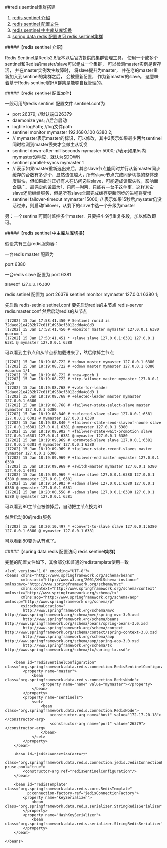 ##redis sentinel集群搭建



1. <a href="#redis sentinel 介绍">redis sentinel 介绍</a>
2. <a href="#redis sentinel 配置文件">redis sentinel 配置文件</a>
3. <a href="#redis sentinel 中主库从库切换">redis sentinel 中主库从库切换</a>
4. <a href="#spring data redis 配置访问 redis sentinel集群">spring data redis 配置访问 redis sentinel集群</a>


#####【<a name="redis sentinel 介绍" id="redis sentinel 介绍" ><font color=black>redis sentinel 介绍</font></a>】

Redis Sentinel是Redis2.8版本以后官方提供的集群管理工具，
使用一个或多个sentinel和Redis的master/slave可以组成一个集群，
可以检测master实例是否存活，
并在master实例发生故障时，
将slave提升为master，
并在老的master重新加入到sentinel的集群之后，
会被重新配置，
作为新master的slave。
这意味着基于Redis sentinel的HA群集是能够自我管理的。


#####【<a name="redis sentinel 配置文件" id="redis sentinel 配置文件"><font color=black>redis sentinel 配置文件</font></a>】   

一般可用的redis sentinel 配置文件 sentinel.conf为

 * port 26379; //默认端口26379
 * daemonize yes; //后台启动 
 * logfile logPath; //log文件path
 * sentinel monitor mymaster 192.168.0.100 6380 2; 
 * // mymaster表示master的标识，可以修改，其中2表示如果最少两台sentinel同时检测到master丢失才会做主从切换
 * sentinel down-after-milliseconds mymaster 5000; //表示如果5s内mymaster没响应，就认为SDOWN
 * sentinel parallel-syncs mymaster 1;
 * // 表示如果master重新选出来后，其它slave节点能同时并行从新master同步缓存的台数有多少个，显然该值越大，所有slave节点完成同步切换的整体速度越快，但如果此时正好有人在访问这些slave，可能造成读取失败，影响面会更广。最保定的设置为1，只同一时间，只能有一台干这件事，这样其它slave还能继续服务，但是所有slave全部完成缓存更新同步的进程将变慢
 * sentinel failover-timeout mymaster 15000; // 表示如果15秒后,mysater仍没活过来，则启动failover，从剩下的slave中选一个升级为master

另：一个sentinal可同时监控多个master，只要把4-9行重复多段，加以修改即可。

#####【<a name="redis sentinel 中主库从库切换" id="redis sentinel 中主库从库切换"><font color=black>redis sentinel 中主库从库切换</font></a>】

假设共有三台redis服务器：

一台redis master 配置为

port 6380

一台redis slave 配置为
port 6381

slaveof 127.0.0.1 6380

redis setinel 配置为
port 26379
sentinel monitor mymaster 127.0.0.1 6380 1;

先启动 redis-setinle setinel.conf
要先启动redis的主节点 redis-server redis.master.conf
然后启动redis的从节点

    [17202] 15 Jan 17:58:41.450 # Sentinel runid is 72daed21e4232b77c61f1d958cf3012cdda8c8d3
    [17202] 15 Jan 17:58:41.450 # +monitor master mymaster 127.0.0.1 6380 quorum 1
    [17202] 15 Jan 17:58:41.451 * +slave slave 127.0.0.1:6381 127.0.0.1 6381 @ mymaster 127.0.0.1 6380
 
 可以看到主节点和从节点都加载进来了，然后停掉主节点
 
    [17202] 15 Jan 18:19:08.722 # +sdown master mymaster 127.0.0.1 6380
    [17202] 15 Jan 18:19:08.722 # +odown master mymaster 127.0.0.1 6380 #quorum 1/1
    [17202] 15 Jan 18:19:08.722 # +new-epoch 1
    [17202] 15 Jan 18:19:08.722 # +try-failover master mymaster 127.0.0.1 6380
    [17202] 15 Jan 18:19:08.768 # +vote-for-leader 72daed21e4232b77c61f1d958cf3012cdda8c8d3 1
    [17202] 15 Jan 18:19:08.768 # +elected-leader master mymaster 127.0.0.1 6380
    [17202] 15 Jan 18:19:08.768 # +failover-state-select-slave master mymaster 127.0.0.1 6380
    [17202] 15 Jan 18:19:08.840 # +selected-slave slave 127.0.0.1:6381 127.0.0.1 6381 @ mymaster 127.0.0.1 6380
    [17202] 15 Jan 18:19:08.840 * +failover-state-send-slaveof-noone slave 127.0.0.1:6381 127.0.0.1 6381 @ mymaster 127.0.0.1 6380
    [17202] 15 Jan 18:19:08.902 * +failover-state-wait-promotion slave 127.0.0.1:6381 127.0.0.1 6381 @ mymaster 127.0.0.1 6380
    [17202] 15 Jan 18:19:09.969 # +promoted-slave slave 127.0.0.1:6381 127.0.0.1 6381 @ mymaster 127.0.0.1 6380
    [17202] 15 Jan 18:19:09.969 # +failover-state-reconf-slaves master mymaster 127.0.0.1 6380
    [17202] 15 Jan 18:19:09.969 # +failover-end master mymaster 127.0.0.1 6380
    [17202] 15 Jan 18:19:09.969 # +switch-master mymaster 127.0.0.1 6380 127.0.0.1 6381
    [17202] 15 Jan 18:19:09.969 * +slave slave 127.0.0.1:6380 127.0.0.1 6380 @ mymaster 127.0.0.1 6381
    [17202] 15 Jan 18:19:14.983 # +sdown slave 127.0.0.1:6380 127.0.0.1 6380 @ mymaster 127.0.0.1 6381
    [17202] 15 Jan 18:20:00.558 # -sdown slave 127.0.0.1:6380 127.0.0.1 6380 @ mymaster 127.0.0.1 6381
    
 可以看到80主节点被停掉后，自动把主节点换为81
 
 然后启动80的redis服务
 
    [17202] 15 Jan 18:20:10.497 * +convert-to-slave slave 127.0.0.1:6380 127.0.0.1 6380 @ mymaster 127.0.0.1 6381
    
可以看到80变为从节点了。
  
#####【<a name="spring data redis 配置访问 redis sentinel集群" id="spring data redis 配置访问 redis sentinel集群"><font color=black>spring data redis 配置访问 redis sentinel集群</font></a>】

完整的配置文件如下，其余部分和普通的redistamplate使用一致

    <?xml version="1.0" encoding="UTF-8"?>
    <beans xmlns="http://www.springframework.org/schema/beans"
           xmlns:xsi="http://www.w3.org/2001/XMLSchema-instance" xmlns:mvc="http://www.springframework.org/schema/mvc"
           xmlns:context="http://www.springframework.org/schema/context" xmlns:tx="http://www.springframework.org/schema/tx"
           xmlns:aop="http://www.springframework.org/schema/aop" xmlns:p="http://www.springframework.org/schema/p"
           xsi:schemaLocation="
            http://www.springframework.org/schema/mvc http://www.springframework.org/schema/mvc/spring-mvc-3.0.xsd
            http://www.springframework.org/schema/beans http://www.springframework.org/schema/beans/spring-beans-3.0.xsd
            http://www.springframework.org/schema/context http://www.springframework.org/schema/context/spring-context-3.0.xsd
            http://www.springframework.org/schema/aop http://www.springframework.org/schema/aop/spring-aop-3.0.xsd
            http://www.springframework.org/schema/tx http://www.springframework.org/schema/tx/spring-tx.xsd">
    
    
        <bean id="redisSentinelConfiguration" class="org.springframework.data.redis.connection.RedisSentinelConfiguration">
            <property name="master">
                <bean class="org.springframework.data.redis.connection.RedisNode">
                    <property name="name" value="mymaster"></property>
                </bean>
            </property>
            <property name="sentinels">
                <set>
                    <bean class="org.springframework.data.redis.connection.RedisNode">
                        <constructor-arg name="host" value="172.17.20.18"></constructor-arg>
                        <constructor-arg name="port" value="26379"></constructor-arg>
                    </bean>
                </set>
            </property>
        </bean>
    
        <bean id="jedisConnectionFactory"
              class="org.springframework.data.redis.connection.jedis.JedisConnectionFactory" p:use-pool="true">
            <constructor-arg ref="redisSentinelConfiguration"/>
        </bean>
    
        <bean id="redisTemplate" class="org.springframework.data.redis.core.RedisTemplate"
              p:connection-factory-ref="jedisConnectionFactory">
            <property name="keySerializer">
                <bean class="org.springframework.data.redis.serializer.StringRedisSerializer"/>
            </property>
            <property name="HashKeySerializer">
                <bean class="org.springframework.data.redis.serializer.StringRedisSerializer"/>
            </property>
        </bean>
    
    </beans> 
  
